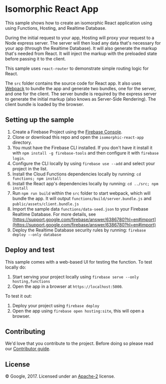 # Isomorphic React App

This sample shows how to create an isomorphic React application using using Functions, Hosting, and Realtime Database.

During the initial request to your app, Hosting will proxy your request to a Node express server.
The server will then load any data that's necessary for your app (through the Realtime Database). It will also generate the markup that's needed from React. It will inject the markup with the preloaded state before passing it to the client.

This sample uses `react-router` to demonstrate simple routing logic for React.

The `src` folder contains the source code for React app. It also uses [Webpack](https://github.com/webpack/webpack) to bundle the app and generate two bundles, one for the server, and one for the client. The server bundle is required by the express server to generate the initial markup (also knows as Server-Side Rendering). The client bundle is loaded by the browser.

## Setting up the sample

1.  Create a Firebase Project using the [Firebase Console](https://console.firebase.google.com).
1.  Clone or download this repo and open the `isomorphic-react-app` directory.
1.  You must have the Firebase CLI installed. If you don't have it install it with `npm install -g firebase-tools` and then configure it with `firebase login`.
1.  Configure the CLI locally by using `firebase use --add` and select your project in the list.
1.  Install the Cloud Functions dependencies locally by running: `cd functions; npm install`
1.  Install the React app's dependencies locally by running: `cd ../src; npm install`
1.  Run `npm run build` within the `src` folder to start webpack, which will bundle the app. It will output `functions/build/server.bundle.js` and `public/assets/client.bundle.js`
1.  Import the sample data `functions/data-seed.json` to your Firebase Realtime Database. For more details, see [https://support.google.com/firebase/answer/6386780?hl=en#import](https://support.google.com/firebase/answer/6386780?hl=en#import)
1.  Deploy the Realtime Database security rules by running: `firebase deploy --only database`

## Deploy and test

This sample comes with a web-based UI for testing the function.
To test locally do:

1.  Start serving your project locally using `firebase serve --only hosting,functions`
1.  Open the app in a browser at `https://localhost:5000`.

To test it out:

1.  Deploy your project using `firebase deploy`
1.  Open the app using `firebase open hosting:site`, this will open a browser.

## Contributing

We'd love that you contribute to the project. Before doing so please read our [Contributor guide](../CONTRIBUTING.md).

## License

© Google, 2017. Licensed under an [Apache-2](../LICENSE) license.

